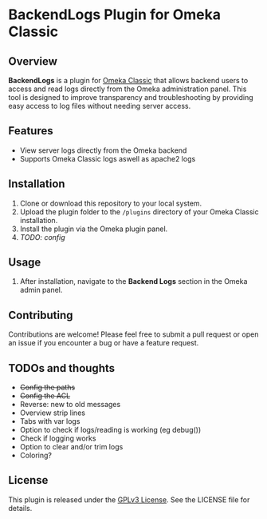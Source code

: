 # BackendLogs Plugin for Omeka Classic

## Overview
**BackendLogs** is a plugin for [Omeka Classic](https://omeka.org/classic/) that allows backend users to access and read logs directly from the Omeka administration panel. This tool is designed to improve transparency and troubleshooting by providing easy access to log files without needing server access.

## Features
- View server logs directly from the Omeka backend
- Supports Omeka Classic logs aswell as apache2 logs

## Installation
1. Clone or download this repository to your local system.
2. Upload the plugin folder to the `/plugins` directory of your Omeka Classic installation.
3. Install the plugin via the Omeka plugin panel.
4. _TODO: config_

## Usage
1. After installation, navigate to the **Backend Logs** section in the Omeka admin panel.

## Contributing

Contributions are welcome! Please feel free to submit a pull request or open an issue if you encounter a bug or have a feature request.

## TODOs and thoughts 

- ~~Config the paths~~
- ~~Config the ACL~~
- Reverse: new to old messages
- Overview strip lines
- Tabs with var logs
- Option to check if logs/reading is working (eg debug())
- Check if logging works
- Option to clear and/or trim logs
- Coloring?


## License

This plugin is released under the [GPLv3 License](https://opensource.org/licenses/GPL-3.0). See the LICENSE file for details.
